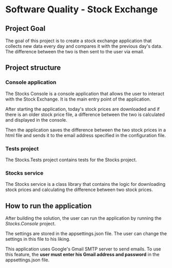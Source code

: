 # Software Quality - Stock Exchange
## Project Goal
The goal of this project is to create a stock exchange application that collects new data every day and compares it with the previous day's data. The difference between the two is then sent to the user via email.
## Project structure
### Console application
The Stocks Console is a console application that allows the user to interact with the Stock Exchange. It is the main entry point of the application.

After starting the application, today's stock prices are downloaded and if there is an older stock price file, a difference between the two is calculated and displayed in the console.

Then the application saves the difference between the two stock prices in a html file and sends it to the email address specified in the configuration file.
### Tests project
The Stocks.Tests project contains tests for the Stocks project.
### Stocks service
The Stocks service is a class library that contains the logic for downloading stock prices and calculating the difference between two stock prices.


## How to run the application
After building the solution, the user can run the application by running the *Stocks.Console* project.

The settings are stored in the appsettings.json file. The user can change the settings in this file to his liking.

This application uses Google's Gmail SMTP server to send emails. To use this feature, the **user must enter his Gmail address and password** in the appsettings.json file.